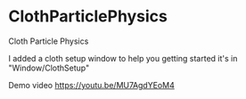 # ClothParticlePhysics
Cloth Particle Physics

I added a cloth setup window to help you getting started
it's in "Window/ClothSetup"

Demo video
https://youtu.be/MU7AgdYEoM4
